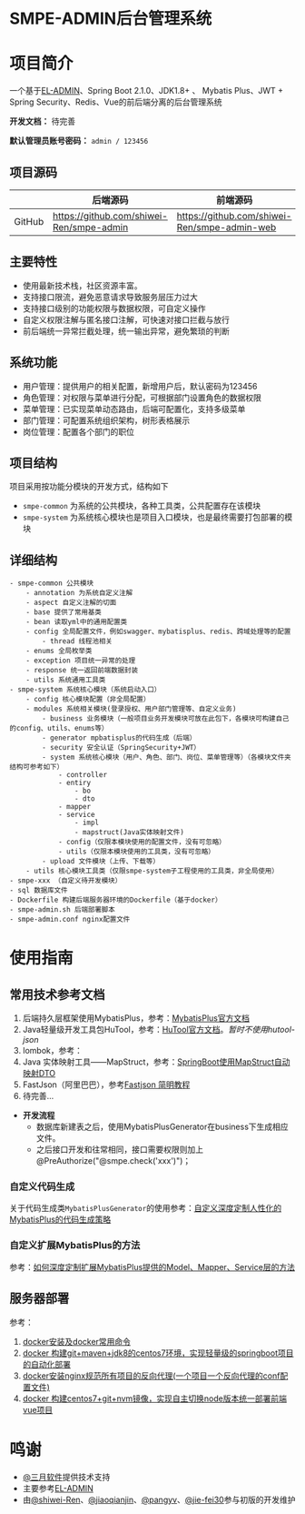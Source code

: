 # SMPE-ADMIN后台管理系统

# 项目简介
一个基于[EL-ADMIN](https://el-admin.vip/)、Spring Boot 2.1.0、JDK1.8+ 、 Mybatis Plus、JWT + Spring Security、Redis、Vue的前后端分离的后台管理系统

**开发文档：**  待完善

**默认管理员账号密码：** `admin / 123456`

## 项目源码

|     |   后端源码  |   前端源码  |
|---  |--- | --- |
|  GitHub  | https://github.com/shiwei-Ren/smpe-admin |   https://github.com/shiwei-Ren/smpe-admin-web  |

## 主要特性
- 使用最新技术栈，社区资源丰富。
- 支持接口限流，避免恶意请求导致服务层压力过大
- 支持接口级别的功能权限与数据权限，可自定义操作
- 自定义权限注解与匿名接口注解，可快速对接口拦截与放行
- 前后端统一异常拦截处理，统一输出异常，避免繁琐的判断

##  系统功能
- 用户管理：提供用户的相关配置，新增用户后，默认密码为123456
- 角色管理：对权限与菜单进行分配，可根据部门设置角色的数据权限
- 菜单管理：已实现菜单动态路由，后端可配置化，支持多级菜单
- 部门管理：可配置系统组织架构，树形表格展示
- 岗位管理：配置各个部门的职位

## 项目结构
项目采用按功能分模块的开发方式，结构如下

- `smpe-common` 为系统的公共模块，各种工具类，公共配置存在该模块
- `smpe-system` 为系统核心模块也是项目入口模块，也是最终需要打包部署的模块

## 详细结构

```
- smpe-common 公共模块
    - annotation 为系统自定义注解
    - aspect 自定义注解的切面
    - base 提供了常用基类
    - bean 读取yml中的通用配置类
    - config 全局配置文件，例如swagger、mybatisplus、redis、跨域处理等的配置
        - thread 线程池相关
    - enums 全局枚举类
    - exception 项目统一异常的处理
    - response 统一返回前端数据封装
    - utils 系统通用工具类
- smpe-system 系统核心模块（系统启动入口）
    - config 核心模块配置（非全局配置）
    - modules 系统相关模块(登录授权、用户部门管理等、自定义业务)
        - business 业务模块（一般项目业务开发模块可放在此包下，各模块可构建自己的config、utils、enums等）
        - generator mpbatisplus的代码生成（后端）
        - security 安全认证（SpringSecurity+JWT）
        - system 系统核心模块（用户、角色、部门、岗位、菜单管理等）（各模块文件夹结构可参考如下）
            - controller
            - entiry
                - bo
                - dto
            - mapper
            - service
                - impl
                - mapstruct(Java实体映射文件)
            - config（仅限本模块使用的配置文件，没有可忽略）
            - utils（仅限本模块使用的工具类，没有可忽略）
        - upload 文件模块（上传、下载等）
    - utils 核心模块工具类（仅限smpe-system子工程使用的工具类，非全局使用）
- smpe-xxx （自定义待开发模块）
- sql 数据库文件
- Dockerfile 构建后端服务器环境的Dockerfile（基于docker）
- smpe-admin.sh 后端部署脚本
- smpe-admin.conf nginx配置文件

```

# 使用指南

## 常用技术参考文档

1. 后端持久层框架使用MybatisPlus，参考：[MybatisPlus官方文档](https://hutool.cn/docs/#/)
2. Java轻量级开发工具包HuTool，参考：[HuTool官方文档](https://hutool.cn/docs/#/)。*暂时不使用hutool-json*
3. lombok，参考：
4. Java 实体映射工具——MapStruct，参考：[SpringBoot使用MapStruct自动映射DTO](https://www.jianshu.com/p/3f20ca1a93b0)
5. FastJson（阿里巴巴），参考[Fastjson 简明教程](https://www.runoob.com/w3cnote/fastjson-intro.html)
6. 待完善...

- **开发流程**
  - 数据库新建表之后，使用MybatisPlusGenerator在business下生成相应文件。
  - 之后接口开发和往常相同，接口需要权限则加上@PreAuthorize("@smpe.check('xxx')")；
  
### 自定义代码生成
关于代码生成类`MybatisPlusGenerator`的使用参考：[自定义深度定制人性化的MybatisPlus的代码生成策略](https://blog.csdn.net/qq_42937522/article/details/110725251)

### 自定义扩展MybatisPlus的方法
参考：[如何深度定制扩展MybatisPlus提供的Model、Mapper、Service层的方法](https://blog.csdn.net/qq_42937522/article/details/110740545)
  
## 服务器部署
参考：
1. [docker安装及docker常用命令](https://blog.csdn.net/qq_42937522/article/details/106274293)
2. [docker 构建git+maven+jdk8的centos7环境，实现轻量级的springboot项目的自动化部署](https://blog.csdn.net/qq_42937522/article/details/107755941)
3. [docker安装nginx规范所有项目的反向代理(一个项目一个反向代理的conf配置文件)](https://blog.csdn.net/qq_42937522/article/details/108179441)
4. [docker 构建centos7+git+nvm镜像，实现自主切换node版本统一部署前端vue项目](https://blog.csdn.net/qq_42937522/article/details/108702775)

# 鸣谢
- [@三月软件](http://www.marchsoft.cn/)提供技术支持
- 主要参考[EL-ADMIN](https://el-admin.vip/)
- 由[@shiwei-Ren](https://github.com/shiwei-Ren)、[@jiaoqianjin](https://github.com/jiaoqianjin)、[@pangyv](https://github.com/pangyv)、[@jie-fei30](https://github.com/jie-fei30)参与初版的开发维护

